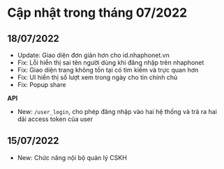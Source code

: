 # Cập nhật trong tháng 07/2022



## 18/07/2022

- Update: Giao diện đơn giản hơn cho id.nhaphonet.vn
- Fix: Lỗi hiển thị sai tên người dùng khi đăng nhập trên nhaphonet
- Fix: Giao diện trang không tồn tại có tìm kiếm và trực quan hơn
- Fix: UI hiển thị số lượt xem trong ngày cho tin chính chủ
- Fix: Popup share

**API**

- New: `/user_login`, cho phép đăng nhập vào hai hệ thống và trả ra hai dải access token của user

## 15/07/2022

- New: Chức năng nội bộ quản lý CSKH
